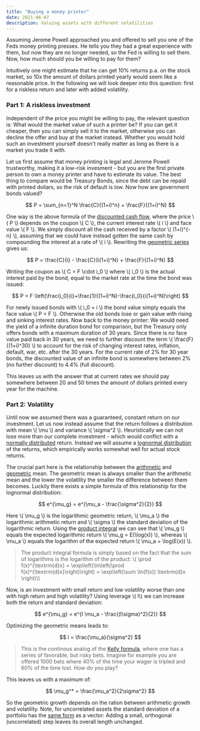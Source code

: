 ```yaml
---
title: "Buying a money printer"
date: 2021-06-07
description: Valuing assets with different volatilities
---
```


Assuming Jerome Powell approached you and offered to sell you one of the Feds money printing presses. He tells you they had a great experience with them, but now they are no longer needed, so the Fed is willing to sell them. Now, how much should you be willing to pay for them?

Intuitively one might estimate that he can get 10% returns p.a. on the stock market, so 10x the amount of dollars printed yearly would seem like a reasonable price. In the following we will look deeper into this question: first for a riskless return and later with added volatility.

### Part 1: A riskless investment

Independent of the price you might be willing to pay, the relevant question is: What would the market value of such a printer be? If you can get it cheaper, then you can simply sell it to the market, otherwise you can decline the offer and buy at the market instead. Whether you would hold such an investment yourself doesn't really matter as long as there is a market you trade it with.

Let us first assume that money printing is legal and Jerome Powell trustworthy, making it a low-risk invesment - but you are the first private person to own a money printer and have to estimate its value. The best thing to compare would be Treasury Bonds, since the debt can be repaid with printed dollars, so the risk of default is low. Now how are government bonds valued?

$$
  P = \sum_{n=1}^N \frac{C}{(1+i)^n} + \frac{F}{(1+i)^N}
$$

One way is the above formula of the [discounted cash flow](https://en.wikipedia.org/wiki/Discounted_cash_flow), where the price \\( P \\) depends on the coupon \\( C \\), the current interest rate \\( i \\) and face value \\( F \\). We simply discount all the cash received by a factor \\( (1+i)^{-n} \\), assuming that we could have instead gotten the same cash by compounding the interest at a rate of \\( i \\). Rewriting the [geometric series](https://en.wikipedia.org/wiki/Geometric_series) gives us:

$$
  P = \frac{C}{i} - \frac{C}{i(1+i)^N} + \frac{F}{(1+i)^N}
$$

Writing the coupon as \\( C = F \cdot i_0 \\) where \\( i_0 \\) is the actual interest paid by the bond, equal to the market rate at the time the bond was issued:

$$
  P = F \left(\frac{i_0}{i}+\frac{1}{(1+i)^N}-\frac{i_0}{i(1+i)^N}\right)
$$

For newly issued bonds with \\( i_0 = i \\) the bond value simply equals the face value \\( P = F \\). Otherwise the old bonds lose or gain value with rising and sinking interest rates. Now back to the money printer: We would need the yield of a infinite duration bond for comparison, but the Treasury only offers bonds with a maximum duration of 30 years. Since there is no face value paid back in 30 years, we need to further discount the term \\( \frac{F}{(1+i)^30} \\) to account for the risk of changing interest rates, inflation, default, war, etc. after the 30 years. For the current rate of 2% for 30 year bonds, the discounted value of an infinite bond is somewhere between 2% (no further discount) to 4.4% (full discount).

This leaves us with the answer that at current rates we should pay somewhere between 20 and 50 times the amount of dollars printed every year for the machine.

### Part 2: Volatility

Until now we assumed there was a guaranteed, constant return on our investment. Let us now instead assume that the return follows a distribution with mean \\( \mu \\) and variance \\( \sigma^2 \\). Heuristically we can not lose more than our complete investment - which would conflict with a [normally distributed](https://en.wikipedia.org/wiki/Normal_distribution) return. Instead we will assume a [lognormal distribution](https://en.wikipedia.org/wiki/Log-normal_distribution) of the returns, which empirically works somewhat well for actual stock returns.

The crucial part here is the relationship between the [arithmetic](https://en.wikipedia.org/wiki/Arithmetic_mean) and [geometric](https://en.wikipedia.org/wiki/Geometric_mean) mean. The geometric mean is always smaller than the arithmetic mean and the lower the volatility the smaller the difference between them becomes. Luckily there exists a simple formula of this relationship for the lognormal distribution:

$$
  e^{\mu_g} = e^{\mu_a - \frac{\sigma^2}{2}}
$$

Here \\( \mu_g \\) is the logarithmic geometric return, \\( \mu_a \\) the logarithmic arithmetic return and \\( \sigma \\) the standard deviation of the logarithmic return. Using the [product integral](https://en.wikipedia.org/wiki/Product_integral#Type_II:_geometric_integral) we can see that \\( \mu_g \\) equals the expected logarithmic return \\( \mu_g = E(\log(x)) \\), whereas \\( \mu_a \\) equals the logarithm of the expected return \\( \mu_a = \log(E(x)) \\).

> The product integral formula is simply based on the fact that the sum of logarithms is the logarithm of the product:
> \\( \prod f(x)^{\textrm{d}x} = \exp\left(\ln\left(\prod f(x)^{\textrm{d}x}\right)\right) = \exp\left(\sum \ln(f(x)) \textrm{d}x \right)\\)

Now, is an investment with small return and low volatility worse than one with high return and high volatility? Using leverage \\( l\\) we can increase both the return and standard deviation:

$$
  e^{\mu_g} = e^{l \mu_a - \frac{(l\sigma)^2}{2}}
$$

Optimizing the geometric means leads to:

$$
  l = \frac{\mu_a}{\sigma^2}
$$

> This is the continous analog of the [Kelly formula](https://en.wikipedia.org/wiki/Kelly_criterion), where one has a series of favorable, but risky bets. Imagine for example you are offered 1000 bets where 40% of the time your wager is tripled and 60% of the time lost. How do you play?

This leaves us with a maximum of:

$$
  \mu_g^* = \frac{\mu_a^2}{2\sigma^2}
$$

So the geometric growth depends on the ration between arithmetic growth and volatility. Note, for uncorrelated assets the standard deviation of a portfolio has the [same form](https://en.wikipedia.org/wiki/Propagation_of_uncertainty#Example_formulae) as a vector: Adding a small, orthogonal (uncorrelated) step leaves its overall length unchanged. 
